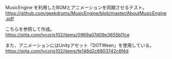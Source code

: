 MusicEngine を利用したBGMとアニメーションを同期させるテスト。
https://github.com/geekdrums/MusicEngine/blob/master/AboutMusicEngine.pdf

こちらを参照して作成。
https://qiita.com/lycoris102/items/0969a07d09e3655b11ce

また、アニメーションにはUnityアセット「DOTWeen」を使用している。
https://qiita.com/lycoris102/items/fe148d2c6803742c6f4d
